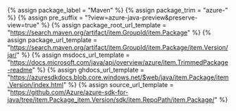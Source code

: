 {% assign package_label = "Maven" %}
{% assign package_trim = "azure-" %}
{% assign pre_suffix = "?view=azure-java-preview&amp;preserve-view=true" %}
{% assign package_root_url_template = "https://search.maven.org/artifact/item.GroupId/item.Package" %}
{% assign package_url_template = "https://search.maven.org/artifact/item.GroupId/item.Package/item.Version/jar/" %}
{% assign msdocs_url_template =  "https://docs.microsoft.com/java/api/overview/azure/item.TrimmedPackage-readme" %}
{% assign ghdocs_url_template = "https://azuresdkdocs.blob.core.windows.net/$web/java/item.Package/item.Version/index.html" %}
{% assign source_url_template = "https://github.com/Azure/azure-sdk-for-java/tree/item.Package_item.Version/sdk/item.RepoPath/item.Package/" %}